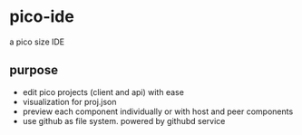 # pico-ide
a pico size IDE

## purpose
- edit pico projects (client and api) with ease
- visualization for proj.json
- preview each component individually or with host and peer components
- use github as file system. powered by githubd service
